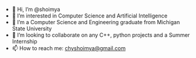 - 👋 Hi, I’m @shoimya
- 👀 I’m interested in Computer Science and Artificial Intelligence 
- 🌱 I’m a Computer Science and Engineering graduate from Michigan State University 
- 💞️ I’m looking to collaborate on any C++, python projects and a Summer Internship
- 📫 How to reach me: chyshoimya@gmail.com

<!---
Shoimya/Shoimya is a ✨ special ✨ repository because its `README.md` (this file) appears on your GitHub profile.
You can click the Preview link to take a look at your changes.
--->
